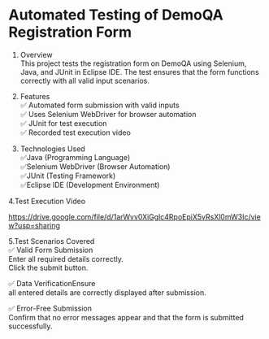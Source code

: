 # Automated Testing of DemoQA Registration Form

1. Overview   
   This project tests the registration form on DemoQA using Selenium, Java, and JUnit in Eclipse IDE. The test ensures that the form functions correctly with all valid input scenarios.


2. Features  
   ✅ Automated form submission with valid inputs  
   ✅ Uses Selenium WebDriver for browser automation  
   ✅ JUnit for test execution    
   ✅ Recorded test execution video

3. Technologies Used    
✅Java (Programming Language)    
✅Selenium WebDriver (Browser Automation)    
✅JUnit (Testing Framework)    
✅Eclipse IDE (Development Environment)    

4.Test Execution Video  

  https://drive.google.com/file/d/1arWvv0XiGglc4RpoEpiX5vRsXl0mW3Ic/view?usp=sharing    

5.Test Scenarios Covered        
✅ Valid Form Submission    
Enter all required details correctly.    
Click the submit button.      

✅ Data VerificationEnsure     
all entered details are correctly displayed after submission.    

✅ Error-Free Submission      
Confirm that no error messages appear and that the form is submitted successfully.    
